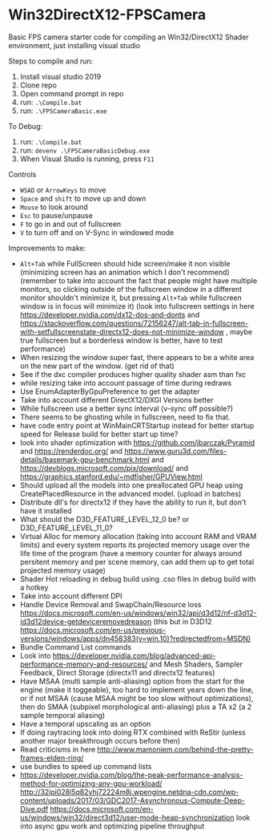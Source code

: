# Win32DirectX12-FPSCamera
Basic FPS camera starter code for compiling an Win32/DirectX12 Shader environment, just installing visual studio


Steps to compile and run:
1) Install visual studio 2019
2) Clone repo
3) Open command prompt in repo
4) run: `.\Compile.bat`
5) run: `.\FPSCameraBasic.exe`

To Debug:
1) run: `.\Compile.bat`
2) run: `devenv .\FPSCameraBasicDebug.exe`
3) When Visual Studio is running, press `F11`

Controls
- `WSAD` or `ArrowKeys` to move
- `Space` and `shift` to move up and down
- `Mouse` to look around
- `Esc` to pause/unpause
- `F` to go in and out of fullscreen
- `V` to turn off and on V-Sync in windowed mode

Improvements to make:
- `Alt+Tab` while FullScreen should hide screen/make it non visible (minimizing screen has an animation which I don't recommend) (remember to take into account the fact that people might have multiple monitors, so clicking outside of the fullscreen window in a different monitor shouldn't minimize it, but pressing `Alt+Tab` while fullscreen window is in focus will minimize it) (look into fullscreen settings in here https://developer.nvidia.com/dx12-dos-and-donts and https://stackoverflow.com/questions/72156247/alt-tab-in-fullscreen-with-setfullscreenstate-directx12-does-not-minimize-window , maybe true fullscreen but a borderless window is better, have to test performance)
- When resizing the window super fast, there appears to be a white area on the new part of the window. (get rid of that)
- See if the dxc compiler produces higher quality shader asm than fxc
- while resizing take into account passage of time during redraws
- Use EnumAdapterByGpuPreference to get the adapter
- Take into account different DirectX12/DXGI Versions better
- While fullscreen use a better sync interval (v-sync off possible?)
- There seems to be ghosting while in fullscreen, need to fix that.
- have code entry point at WinMainCRTStartup instead for better startup speed for Release build for better start up time?
- look into shader optimization with https://github.com/jbarczak/Pyramid and https://renderdoc.org/ and https://www.guru3d.com/files-details/basemark-gpu-benchmark.html and https://devblogs.microsoft.com/pix/download/ and https://graphics.stanford.edu/~mdfisher/GPUView.html
- Should upload all the models into one preallocated GPU heap using CreatePlacedResource in the advanced model. (upload in batches)
- Distribute dll's for directx12 if they have the ability to run it, but don't have it installed
- What should the D3D_FEATURE_LEVEL_12_0 be? or D3D_FEATURE_LEVEL_11_0?
- Virtual Alloc for memory allocation (taking into account RAM and VRAM limits) and every system reports its projected memory usage over the life time of the program (have a memory counter for always around persitent memory and per scene memory, can add them up to get total projected memory usage)
- Shader Hot reloading in debug build using .cso files in debug build with a hotkey
- Take into account different DPI
- Handle Device Removal and SwapChain/Resource loss https://docs.microsoft.com/en-us/windows/win32/api/d3d12/nf-d3d12-id3d12device-getdeviceremovedreason (this but in D3D12 https://docs.microsoft.com/en-us/previous-versions/windows/apps/dn458383(v=win.10)?redirectedfrom=MSDN)
- Bundle Command List commands
- Look into https://developer.nvidia.com/blog/advanced-api-performance-memory-and-resources/ and  Mesh Shaders, Sampler Feedback, Direct Storage (directx11 and directx12 features)
- Have MSAA (multi sample anti-aliasing) option from the start for the engine (make it toggeable), too hard to implement years down the line, or if not MSAA (cause MSAA might be too slow without optimizations), then do SMAA (subpixel morphological anti-aliasing) plus a TA x2 (a 2 sample temporal aliasing)
- Have a temporal upscaling as an option
- If doing raytracing look into doing RTX combined with ReStir (unless another major breakthrough occurs before then)
- Read criticisms in here http://www.mamoniem.com/behind-the-pretty-frames-elden-ring/
- use bundles to speed up command lists
- https://developer.nvidia.com/blog/the-peak-performance-analysis-method-for-optimizing-any-gpu-workload/ http://32ipi028l5q82yhj72224m8j.wpengine.netdna-cdn.com/wp-content/uploads/2017/03/GDC2017-Asynchronous-Compute-Deep-Dive.pdf https://docs.microsoft.com/en-us/windows/win32/direct3d12/user-mode-heap-synchronization look into async gpu work and optimizing pipeline throughput

